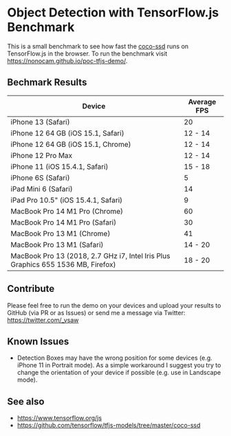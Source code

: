 # Object Detection with TensorFlow.js Benchmark

This is a small benchmark to see how fast the [coco-ssd](https://github.com/tensorflow/tfjs-models/tree/master/coco-ssd) runs on TensorFlow.js in the browser.
To run the benchmark visit https://nonocam.github.io/poc-tfjs-demo/.

## Bechmark Results

| Device | Average FPS |
|----|----|
| iPhone 13 (Safari) | 20 |
| iPhone 12 64 GB (iOS 15.1, Safari) | 12 - 14 |
| iPhone 12 64 GB (iOS 15.1, Chrome) | 12 - 14 |
| iPhone 12 Pro Max | 12 - 14 |
| iPhone 11 (iOS 15.4.1, Safari) | 15 - 18 |
| iPhone 6S (Safari) | 5 |
| iPad Mini 6 (Safari) | 14 |
| iPad Pro 10.5" (iOS 15.4.1, Safari) | 9 |
| MacBook Pro 14 M1 Pro (Chrome) | 60 |
| MacBook Pro 14 M1 Pro (Safari) | 30 |
| MacBook Pro 13 M1 (Chrome) | 41 |
| MacBook Pro 13 M1 (Safari) | 14 - 20 |
| MacBook Pro 13 (2018, 2.7 GHz i7, Intel Iris Plus Graphics 655 1536 MB, Firefox) | 18 - 20 |

## Contribute

Please feel free to run the demo on your devices and upload your results to GitHub (via PR or as Issues) or send me a message via Twitter: https://twitter.com/_vsaw

## Known Issues

- Detection Boxes may have the wrong position for some devices (e.g. iPhone 11 in Portrait mode). As a simple workaround I suggest you try to change the orientation of your device if possible (e.g. use in Landscape mode).

## See also

- https://www.tensorflow.org/js
- https://github.com/tensorflow/tfjs-models/tree/master/coco-ssd
